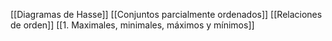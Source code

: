 [[Diagramas de Hasse]]
[[Conjuntos parcialmente ordenados]]
[[Relaciones de orden]]
[[1. Maximales, minimales, máximos y mínimos]]

